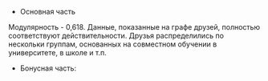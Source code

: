 - Основная часть

Модулярность - 0,618. 
Данные, показанные на графе друзей, полностью соответствуют действительности. Друзья распределились по нескольки группам, основанных на совместном обучении в университете, в школе и т.п. 

- Бонусная часть:
